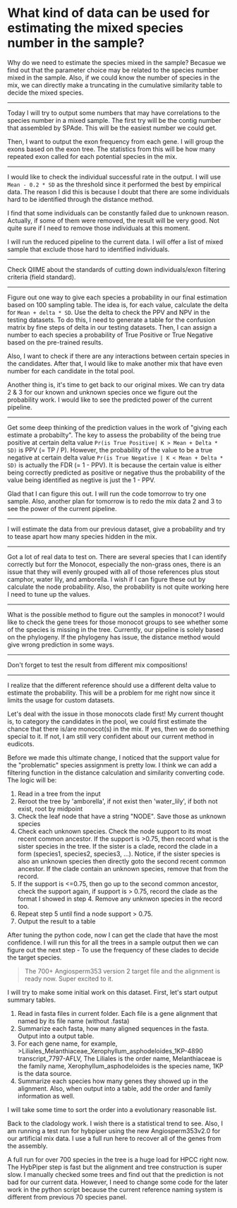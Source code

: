 # What kind of data can be used for estimating the mixed species number in the sample?

Why do we need to estimate the species mixed in the sample? Becasue we find out that the parameter choice may be related to the species number mixed in the sample. Also, if we could know the number of species in the mix, we can directly make a truncating in the cumulative similarity table to decide the mixed species.

---

Today I will try to output some numbers that may have correlations to the species number in a mixed sample. The first try will be the contig number that assembled by SPAde. This will be the easiest number we could get.

Then, I want to output the exon frequency from each gene. I will group the exons based on the exon tree. The statistics from this will be how many repeated exon called for each potential species in the mix.

---

I would like to check the individual successful rate in the output. I will use `Mean - 0.2 * SD` as the threshold since it performed the best by empirical data. The reason I did this is because I doubt that there are some individuals hard to be identified through the distance method.

I find that some individuals can be constantly failed due to unknown reason. Actually, if some of them were removed, the result will be very good. Not quite sure if I need to remove those individuals at this moment.

I will run the reduced pipeline to the current data. I will offer a list of mixed sample that exclude those hard to identified individuals.

---

Check QIIME about the standards of cutting down individuals/exon filtering criteria (field standard).

---

Figure out one way to give each species a probability in our final estimation based on 100 sampling table. The idea is, for each value, calculate the delta for `Mean + delta * SD`. Use the delta to check the PPV and NPV in the testing datasets. To do this, I need to generate a table for the confusion matrix by fine steps of delta in our testing datasets. Then, I can assign a number to each species a probability of True Positive or True Negative based on the pre-trained results.

Also, I want to check if there are any interactions between certain species in the candidates. After that, I would like to make another mix that have even number for each candidate in the total pool.

Another thing is, it's time to get back to our original mixes. We can try data 2 & 3 for our known and unknown species once we figure out the probability work. I would like to see the predicted power of the current pipeline.

---

Get some deep thinking of the prediction values in the work of "giving each estimate a probabilty". The key to assess the probability of the being true positive at certain delta value `Pr(is True Positive| K > Mean + Delta * SD)` is PPV (= TP / P). However, the probability of the value to be a true negative at certain delta value `Pr(is True Negative | K < Mean + Delta * SD)` is actually the FDR (= 1 - PPV). It is because the certain value is either being correctly predicted as positive or negative thus the probability of the value being identified as negtive is just the 1 - PPV.

Glad that I can figure this out. I will run the code tomorrow to try one sample. Also, another plan for tomorrow is to redo the mix data 2 and 3 to see the power of the current pipeline.

---

I will estimate the data from our previous dataset, give a probability and try to tease apart how many species hidden in the mix.

---

Got a lot of real data to test on. There are several species that I can identify correctly but forr the Monocot, especially the non-grass ones, there is an issue that they will evenly grouped with all of those references plus stout camphor, water lily, and amborella. I wish if I can figure these out by calculate the node probability. Also, the probability is not quite working here I need to tune up the values.

---

What is the possible method to figure out the samples in monocot? I would like to check the gene trees for those monocot groups to see whether some of the species is missing in the tree. Currently, our pipeline is solely based on the phylogeny. If the phylogeny has issue, the distance method would give wrong prediction in some ways.

---

Don't forget to test the result from different mix compositions!

---

I realize that the different reference should use a different delta value to estimate the probability. This will be a problem for me right now since it limits the usage for custom datasets. 

Let's deal with the issue in those monocots clade first! My current thought is, to category the candidates in the pool, we could first estimate the chance that there is/are monocot(s) in the mix. If yes, then we do something special to it. If not, I am still very confident about our current method in eudicots. 

Before we made this ultimate change, I noticed that the support value for the "problematic" species assignment is pretty low. I think we can add a filtering function in the distance calculation and similarity converting code. The logic will be:
1. Read in a tree from the input
2. Reroot the tree by 'amborella', if not exist then 'water_lily', if both not exist, root by midpoint
3. Check the leaf node that have a string "NODE". Save those as unknown species
4. Check each unknown species. Check the node support to its most recent common ancestor. If the support is >0.75, then record what is the sister species in the tree. If the sister is a clade, record the clade in a form (species1, species2, species3, ...). Notice, if the sister species is also an unknown species then directly goto the second recent common ancestor. If the clade contain an unknown species, remove that from the record.
5. If the support is <=0.75, then go up to the second common ancestor, check the support again, if support is > 0.75, record the clade as the format I showed in step 4. Remove any unknwon species in the record too.
6. Repeat step 5 until find a node support > 0.75. 
7. Output the result to a table

After tuning the python code, now I can get the clade that have the most confidence. I will run this for all the trees in a sample output then we can figure out the next step - To use the frequency of these clades to decide the target species.

> The 700+ Angiosperm353 version 2 target file and the alignment is ready now. Super excited to it. 

I will try to make some initial work on this dataset. First, let's start output summary tables.
1. Read in fasta files in current folder. Each file is a gene alignment that named by its file name (without .fasta)
2. Summarize each fasta, how many aligned sequences in the fasta. Output into a output table.
3. For each gene name, for example, >Liliales_Melanthiaceae_Xerophyllum_asphodeloides_1KP-4890 transcript_7797-AFLV, The Liliales is the order name, Melanthiaceae is the family name, Xerophyllum_asphodeloides is the species name, 1KP is the data source.
4. Summarize each species how many genes they showed up in the alignment. Also, when output into a table, add the order and family information as well.

I will take some time to sort the order into a evolutionary reasonable list.

Back to the cladology work. I wish there is a statistical trend to see. Also, I am running a test run for hybpiper using the new Angiosperm353v2.0 for our artificial mix data. I use a full run here to recover all of the genes from the assembly.

A full run for over 700 species in the tree is a huge load for HPCC right now. The HybPiper step is fast but the alignment and tree construction is super slow. I manually checked some trees and find out that the prediction is not bad for our current data. However, I need to change some code for the later work in the python script because the current reference naming system is different from previous 70 species panel.

